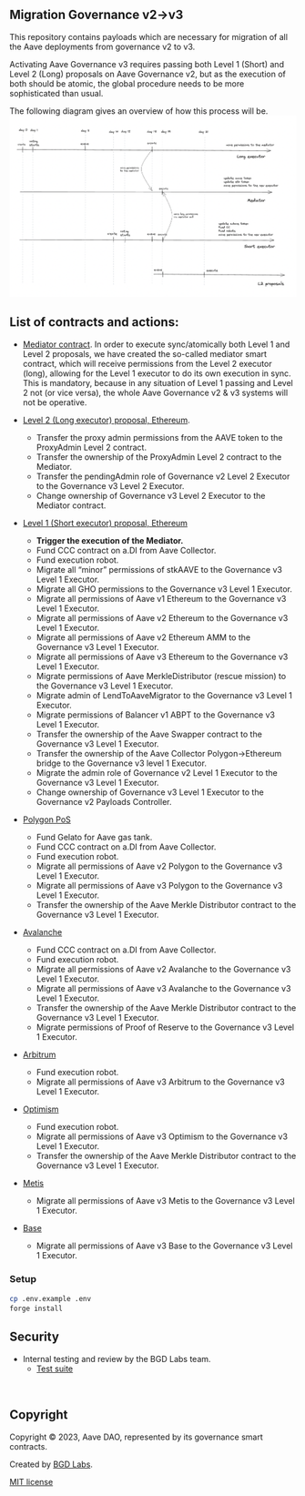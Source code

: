 ## Migration Governance v2→v3

This repository contains payloads which are necessary for migration of all the Aave deployments from governance v2 to v3.

Activating Aave Governance v3 requires passing both Level 1 (Short) and Level 2 (Long) proposals on Aave Governance v2, but as the execution of both should be atomic, the global procedure needs to be more sophisticated than usual.

The following diagram gives an overview of how this process will be.
![Execution timeline](./proposal_timeline.png)

## List of contracts and actions:

- [Mediator contract](./src/contracts/Mediator.sol). In order to execute sync/atomically both Level 1 and Level 2 proposals, we have created the so-called mediator smart contract, which will receive permissions from the Level 2 executor (long), allowing for the Level 1 executor to do its own execution in sync.
  This is mandatory, because in any situation of Level 1 passing and Level 2 not (or vice versa), the whole Aave Governance v2 & v3 systems will not be operative.

- [Level 2 (Long executor) proposal, Ethereum](./src/contracts/EthLongMovePermissionsPayload.sol).

  - Transfer the proxy admin permissions from the AAVE token to the ProxyAdmin Level 2 contract.
  - Transfer the ownership of the ProxyAdmin Level 2 contract to the Mediator.
  - Transfer the pendingAdmin role of Governance v2 Level 2 Executor to the Governance v3 Level 2 Executor.
  - Change ownership of Governance v3 Level 2 Executor to the Mediator contract.

- [Level 1 (Short executor) proposal, Ethereum](./src/contracts/EthShortMovePermissionsPayload.sol)

  - **Trigger the execution of the Mediator.**
  - Fund CCC contract on a.DI from Aave Collector.
  - Fund execution robot.
  - Migrate all “minor” permissions of stkAAVE to the Governance v3 Level 1 Executor.
  - Migrate all GHO permissions to the Governance v3 Level 1 Executor.
  - Migrate all permissions of Aave v1 Ethereum to the Governance v3 Level 1 Executor.
  - Migrate all permissions of Aave v2 Ethereum to the Governance v3 Level 1 Executor.
  - Migrate all permissions of Aave v2 Ethereum AMM to the Governance v3 Level 1 Executor.
  - Migrate all permissions of Aave v3 Ethereum to the Governance v3 Level 1 Executor.
  - Migrate permissions of Aave MerkleDistributor (rescue mission) to the Governance v3 Level 1 Executor.
  - Migrate admin of LendToAaveMigrator to the Governance v3 Level 1 Executor.
  - Migrate permissions of Balancer v1 ABPT to the Governance v3 Level 1 Executor.
  - Transfer the ownership of the Aave Swapper contract to the Governance v3 Level 1 Executor.
  - Transfer the ownership of the Aave Collector Polygon→Ethereum bridge to the Governance v3 level 1 Executor.
  - Migrate the admin role of Governance v2 Level 1 Executor to the Governance v3 Level 1 Executor.
  - Change ownership of Governance v3 Level 1 Executor to the Governance v2 Payloads Controller.

- [Polygon PoS](./src/contracts/PolygonMovePermissionsPayload.sol)

  - Fund Gelato for Aave gas tank.
  - Fund CCC contract on a.DI from Aave Collector.
  - Fund execution robot.
  - Migrate all permissions of Aave v2 Polygon to the Governance v3 Level 1 Executor.
  - Migrate all permissions of Aave v3 Polygon to the Governance v3 Level 1 Executor.
  - Transfer the ownership of the Aave Merkle Distributor contract to the Governance v3 Level 1 Executor.

- [Avalanche](./src/contracts/ArbMovePermissionsPayload.sol)

  - Fund CCC contract on a.DI from Aave Collector.
  - Fund execution robot.
  - Migrate all permissions of Aave v2 Avalanche to the Governance v3 Level 1 Executor.
  - Migrate all permissions of Aave v3 Avalanche to the Governance v3 Level 1 Executor.
  - Transfer the ownership of the Aave Merkle Distributor contract to the Governance v3 Level 1 Executor.
  - Migrate permissions of Proof of Reserve to the Governance v3 Level 1 Executor.

- [Arbitrum](./src/contracts/ArbMovePermissionsPayload.sol)

  - Fund execution robot.
  - Migrate all permissions of Aave v3 Arbitrum to the Governance v3 Level 1 Executor.

- [Optimism](./src/contracts/OptMovePermissionsPayload.sol)

  - Fund execution robot.
  - Migrate all permissions of Aave v3 Optimism to the Governance v3 Level 1 Executor.
  - Transfer the ownership of the Aave Merkle Distributor contract to the Governance v3 Level 1 Executor.

- [Metis](./src/contracts/MetisMovePermissionsPayload.sol)

  - Migrate all permissions of Aave v3 Metis to the Governance v3 Level 1 Executor.

- [Base](./src/contracts/BaseMovePermissionsPayload.sol)
  - Migrate all permissions of Aave v3 Base to the Governance v3 Level 1 Executor.

### Setup

```sh
cp .env.example .env
forge install
```

## Security

- Internal testing and review by the BGD Labs team.
  - [Test suite](./tests/)

<br>

## Copyright

Copyright © 2023, Aave DAO, represented by its governance smart contracts.

Created by [BGD Labs](https://bgdlabs.com/).

[MIT license](./LICENSE)
